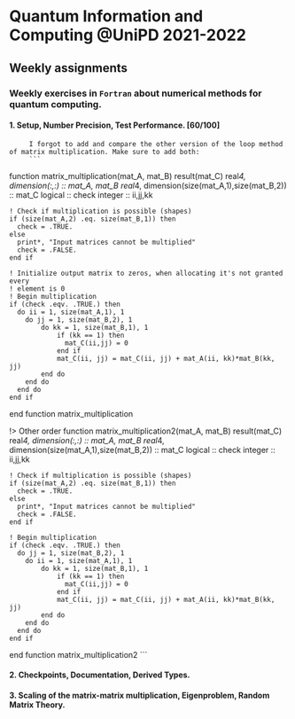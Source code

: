 # Quantum Information and Computing @UniPD 2021-2022
## Weekly assignments

### Weekly exercises in `Fortran` about numerical methods for quantum computing.
#### 1. Setup, Number Precision, Test Performance. [60/100]
         I forgot to add and compare the other version of the loop method of matrix multiplication. Make sure to add both:
         ```         
  function matrix_multiplication(mat_A, mat_B) result(mat_C)
    real*4, dimension(:,:)                         :: mat_A, mat_B
    real*4, dimension(size(mat_A,1),size(mat_B,2)) :: mat_C
    logical                                        :: check
    integer                                        :: ii,jj,kk

    ! Check if multiplication is possible (shapes)
    if (size(mat_A,2) .eq. size(mat_B,1)) then
      check = .TRUE.
    else
      print*, "Input matrices cannot be multiplied"
      check = .FALSE.
    end if

    ! Initialize output matrix to zeros, when allocating it's not granted every
    ! element is 0
    ! Begin multiplication
    if (check .eqv. .TRUE.) then
      do ii = 1, size(mat_A,1), 1
        do jj = 1, size(mat_B,2), 1
            do kk = 1, size(mat_B,1), 1
                if (kk == 1) then
                  mat_C(ii,jj) = 0
                end if
                mat_C(ii, jj) = mat_C(ii, jj) + mat_A(ii, kk)*mat_B(kk, jj)
            end do
        end do
      end do
    end if
  end function matrix_multiplication

  !> Other order
  function matrix_multiplication2(mat_A, mat_B) result(mat_C)
    real*4, dimension(:,:)                         :: mat_A, mat_B
    real*4, dimension(size(mat_A,1),size(mat_B,2)) :: mat_C
    logical                                        :: check
    integer                                        :: ii,jj,kk

    ! Check if multiplication is possible (shapes)
    if (size(mat_A,2) .eq. size(mat_B,1)) then
      check = .TRUE.
    else
      print*, "Input matrices cannot be multiplied"
      check = .FALSE.
    end if

    ! Begin multiplication
    if (check .eqv. .TRUE.) then
      do jj = 1, size(mat_B,2), 1
        do ii = 1, size(mat_A,1), 1
            do kk = 1, size(mat_B,1), 1
                if (kk == 1) then
                  mat_C(ii,jj) = 0
                end if
                mat_C(ii, jj) = mat_C(ii, jj) + mat_A(ii, kk)*mat_B(kk, jj)
            end do
        end do
      end do
    end if
  end function matrix_multiplication2
         ```
         
#### 2. Checkpoints, Documentation, Derived Types.
#### 3. Scaling of the matrix-matrix multiplication, Eigenproblem, Random Matrix Theory.
